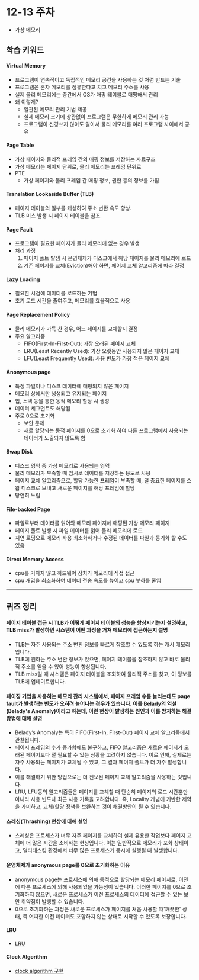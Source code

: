 # 12-13 주차
- 가상 메모리

## 학습 키워드 

#### Virtual Memory
- 프로그램이 연속적이고 독립적인 메모리 공간을 사용하는 것 처럼 만드는 기술
- 프로그램은 혼자 메모리를 점유한다고 치고 메모리 주소를 사용
- 실제 물리 메모리에는 중간에서 OS가 매핑 테이블로 매핑해서 관리
- 왜 이렇게?
    - 일관된 메모리 관리 기법 제공
    - 실제 메모리 크기에 상관없이 프로그램은 무한하게 메모리 관리 가능
    - 프로그램이 신경쓰지 않아도 알아서 물리 메모리를 여러 프로그램 사이에서 공유

#### Page Table
- 가상 페이지와 물리적 프레임 간의 매핑 정보를 저장하는 자료구조
- 가상 메모리는 페이지 단위로, 물리 메모리는 프레임 단위로 
- PTE
    - 가상 페이지와 물리 프레임 간 매핑 정보, 권한 등의 정보를 가짐 

#### Translation Lookaside Buffer (TLB)
- 페이지 테이블의 일부를 캐싱하여 주소 변환 속도 향상.
- TLB 미스 발생 시 페이지 테이블을 참조.

#### Page Fault
- 프로그램이 필요한 페이지가 물리 메모리에 없는 경우 발생
- 처리 과정
	1. 페이지 폴트 발생 시 운영체제가 디스크에서 해당 페이지를 물리 메모리에 로드
	2. 기존 페이지를 교체(Eviction)해야 하면, 페이지 교체 알고리즘에 따라 결정

#### Lazy Loading
- 필요한 시점에 데이터를 로드하는 기법
- 초기 로드 시간을 줄여주고, 메모리를 효율적으로 사용

#### Page Replacement Policy
- 물리 메모리가 가득 찬 경우, 어느 페이지를 교체할지 결정
- 주요 알고리즘
    - FIFO(First-In-First-Out): 가장 오래된 페이지 교체
    - LRU(Least Recently Used): 가장 오랫동안 사용되지 않은 페이지 교체
    - LFU(Least Frequently Used): 사용 빈도가 가장 적은 페이지 교체

#### Anonymous page
- 특정 파일이나 디스크 데이터에 매핑되지 않은 페이지
- 메모리 상에서만 생성되고 유지되는 페이지
- 힙, 스택 등을 통한 동적 메모리 할당 시 생성
- 데이터 세그먼트도 해당됨
- 주로 0으로 초기화
    - 보안 문제
    - 새로 할당되는 동적 페이지를 0으로 초기화 하여 다른 프로그램에서 사용되는 데이터가 노출되지 않도록 함

#### Swap Disk
- 디스크 영역 중 가상 메모리로 사용되는 영역
- 물리 메모리가 부족할 때 임시로 데이터를 저장하는 용도로 사용
- 페이지 교체 알고리즘으로, 할당 가능한 프레임이 부족할 때, 덜 중요한 페이지를 스왑 디스크로 보내고 새로운 페이지를 해당 프레임에 할당
- 당연히 느림

#### File-backed Page
- 파일로부터 데이터를 읽어와 메모리 페이지에 매핑된 가상 메모리 페이지
- 페이지 폴트 발생 시 파일 데이터를 읽어 물리 메모리에 로드 
- 지연 로딩으로 메모리 사용 최소화하거나 수정된 데이터를 파일과 동기화 할 수도 있음

#### Direct Memory Access
- cpu를 거치지 않고 하드웨어 장치가 메모리에 직접 접근
- cpu 개입을 최소화하여 데이터 전송 속도를 높이고 cpu 부하를 줄임

---

## 퀴즈 정리

#### 페이지 테이블 접근 시 TLB가 어떻게 페이지 테이블의 성능을 향상시키는지 설명하고, TLB miss가 발생하면 시스템이 어떤 과정을 거쳐 메모리에 접근하는지 설명
- TLB는 자주 사용되는 주소 변환 정보를 빠르게 참조할 수 있도록 하는 캐시 메모리입니다.
- TLB에 원하는 주소 변환 정보가 있으면, 페이지 테이블을 참조하지 않고 바로 물리적 주소를 얻을 수 있어 성능이 향상됩니다.
- TLB miss일 때 시스템은 페이지 테이블을 조회하여 물리적 주소를 찾고, 이 정보를 TLB에 업데이트합니다.

#### 페이징 기법을 사용하는 메모리 관리 시스템에서, 페이지 프레임 수를 늘리는데도 page fault가 발생하는 빈도가 오히려 늘어나는 경우가 있습니다. 이를 Belady의 역설(Belady's Anomaly)이라고 하는데, 이런 현상이 발생하는 원인과 이를 방지하는 해결 방법에 대해 설명
- Belady’s Anomaly는 특히 FIFO(First-In, First-Out) 페이지 교체 알고리즘에서 관찰됩니다.
- 페이지 프레임의 수가 증가함에도 불구하고, FIFO 알고리즘은 새로운 페이지가 오래된 페이지보다 덜 필요할 수 있는 상황을 고려하지 않습니다. 이로 인해, 실제로는 자주 사용되는 페이지가 교체될 수 있고, 그 결과 페이지 폴트가 더 자주 발생합니다.
- 이를 해결하기 위한 방법으로는 더 진보된 페이지 교체 알고리즘을 사용하는 것입니다.
- LRU, LFU등의 알고리즘들은 페이지를 교체할 때 단순히 페이지의 로드 시간뿐만 아니라 사용 빈도나 최근 사용 기록을 고려합니다. 즉, Locality 개념에 기반한 제약을 가미하고, 교체/할당 정책을 보완하는 것이 해결방안이 될 수 있습니다.

#### 스레싱(Thrashing) 현상에 대해 설명
- 스레싱은 프로세스가 너무 자주 페이지를 교체하여 실제 유용한 작업보다 페이지 교체에 더 많은 시간을 소비하는 현상입니다. 이는 일반적으로 메모리가 포화 상태이고, 멀티태스킹 환경에서 너무 많은 프로세스가 동시에 실행될 때 발생합니다.

#### 운영체제가 anonymous page를 0으로 초기화하는 이유
- anonymous page는 프로세스에 의해 동적으로 할당되는 메모리 페이지로, 이전에 다른 프로세스에 의해 사용되었을 가능성이 있습니다. 이러한 페이지를 0으로 초기화하지 않으면, 새로운 프로세스가 이전 프로세스의 데이터에 접근할 수 있는 보안 취약점이 발생할 수 있습니다.
- 0으로 초기화하는 과정은 새로운 프로세스가 페이지를 처음 사용할 때'깨끗한' 상태, 즉 어떠한 이전 데이터도 포함하지 않는 상태로 시작할 수 있도록 보장합니다.

#### LRU
- [LRU](https://www.geeksforgeeks.org/program-for-least-recently-used-lru-page-replacement-algorithm/)

#### Clock Algorithm
- [clock algorithm 구현](https://gist.github.com/st-tran/8dd0d5ff677a08410066dbfb145f7ca4)
